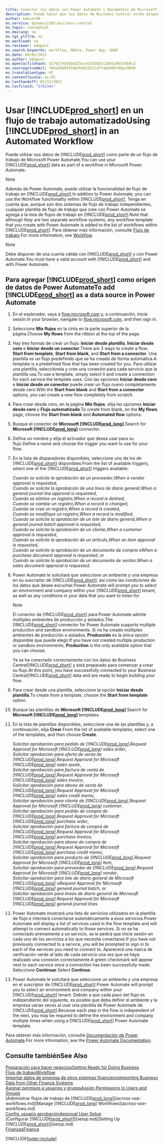 ```yaml
---
title: Conectar los datos con Power Automate | Documentos de Microsoft
description: Puede hacer que los datos de Business Central estén disponibles como un origen de datos y especificar una URL de OData de sus servicios web para generar un flujo de trabajo automatizado.
author: bmeier90
ms.service: dynamics365-business-central
ms.topic: conceptual
ms.devlang: na
ms.tgt_pltfrm: na
ms.workload: na
ms.reviewer: edupont
ms.search.keywords: workflow, OData, Power App, SOAP
ms.date: 04/01/2021
ms.author: edupont
ms.openlocfilehash: d179275dd5bd225ace1555bb312b81a9553db0c3
ms.sourcegitcommit: 766e2840fd16efb901d211d7fa64d96766ac99d9
ms.translationtype: HT
ms.contentlocale: es-ES
ms.lasthandoff: 03/31/2021
ms.locfileid: "5781341"
---
```

# <a name="using-prod_short-in-an-automated-workflow"></a><span data-ttu-id="bf05e-103">Usar [!INCLUDE[prod_short](includes/prod_short.md)] en un flujo de trabajo automatizado</span><span class="sxs-lookup"><span data-stu-id="bf05e-103">Using [!INCLUDE[prod_short](includes/prod_short.md)] in an Automated Workflow</span></span>

<span data-ttu-id="bf05e-104">Puede utilizar sus datos de [!INCLUDE[prod_short](includes/prod_short.md)] como parte de un flujo de trabajo de Microsoft Power Automate.</span><span class="sxs-lookup"><span data-stu-id="bf05e-104">You can use your [!INCLUDE[prod_short](includes/prod_short.md)] data as part of a workflow in Microsoft Power Automate.</span></span>

> [!NOTE]
> <span data-ttu-id="bf05e-105">Además de Power Automate, puede utilizar la funcionalidad de flujo de trabajo en [!INCLUDE[prod_short](includes/prod_short.md)].</span><span class="sxs-lookup"><span data-stu-id="bf05e-105">In addition to Power Automate, you can use the Workflow functionality within [!INCLUDE[prod_short](includes/prod_short.md)].</span></span> <span data-ttu-id="bf05e-106">Tenga en cuenta que, aunque son dos sistemas de flujo de trabajo independientes, cualquier plantilla de flujo de trabajo que cree con Power Automate se agrega a la lista de flujos de trabajo en [!INCLUDE[prod_short](includes/prod_short.md)].</span><span class="sxs-lookup"><span data-stu-id="bf05e-106">Note that although they are two separate workflow systems, any workflow template that you create with Power Automate is added to the list of workflows  within [!INCLUDE[prod_short](includes/prod_short.md)].</span></span> <span data-ttu-id="bf05e-107">Para obtener más información, consulte [Flujo de trabajo](across-workflow.md).</span><span class="sxs-lookup"><span data-stu-id="bf05e-107">For more information, see [Workflow](across-workflow.md).</span></span>  

> [!NOTE]  
> <span data-ttu-id="bf05e-108">Debe disponer de una cuenta válida con [!INCLUDE[prod_short](includes/prod_short.md)] y con Power Automate.</span><span class="sxs-lookup"><span data-stu-id="bf05e-108">You must have a valid account with [!INCLUDE[prod_short](includes/prod_short.md)] and with Power Automate.</span></span>  

## <a name="to-add-prod_short-as-a-data-source-in-power-automate"></a><span data-ttu-id="bf05e-109">Para agregar [!INCLUDE[prod_short](includes/prod_short.md)] como origen de datos de Power Automate</span><span class="sxs-lookup"><span data-stu-id="bf05e-109">To add [!INCLUDE[prod_short](includes/prod_short.md)] as a data source in Power Automate</span></span>

1. <span data-ttu-id="bf05e-110">En el explorador, vaya a [flow.microsoft.com](https://flow.microsoft.com) y, a continuación, inicie sesión.</span><span class="sxs-lookup"><span data-stu-id="bf05e-110">In your browser, navigate to [flow.microsoft.com](https://flow.microsoft.com), and then sign in.</span></span>
2. <span data-ttu-id="bf05e-111">Seleccione **Mis flujos** en la cinta en la parte superior de la página.</span><span class="sxs-lookup"><span data-stu-id="bf05e-111">Choose **My flows** from the ribbon at the top of the page.</span></span>
3. <span data-ttu-id="bf05e-112">Hay tres formas de crear un flujo: **Iniciar desde plantilla**, **Iniciar desde cero** e **Iniciar desde un conector**.</span><span class="sxs-lookup"><span data-stu-id="bf05e-112">There are 3 ways to create a flow; **Start from template**, **Start from blank**, and **Start from a connector**.</span></span> <span data-ttu-id="bf05e-113">Una plantilla es un flujo predefinido que se ha creado de forma automática.</span><span class="sxs-lookup"><span data-stu-id="bf05e-113">A template is a predefined flow that has been created for you.</span></span> <span data-ttu-id="bf05e-114">Para utilizar una plantilla, selecciónela y cree una conexión para cada servicio que la plantilla usa.</span><span class="sxs-lookup"><span data-stu-id="bf05e-114">To use a template, simply select it and create a connection for each service the template uses.</span></span> <span data-ttu-id="bf05e-115">Con las opciones **Iniciar desde cero** e **Iniciar desde un conector** puede crear un flujo nuevo completamente desde cero.</span><span class="sxs-lookup"><span data-stu-id="bf05e-115">With the **Start from blank** and **Start from a connector** options, you can create a new flow completely from scratch.</span></span>
4. <span data-ttu-id="bf05e-116">Para crear desde cero, en la página **Mis flujos**, elija las opciones **Iniciar desde cero** y **Flujo automatizado**.</span><span class="sxs-lookup"><span data-stu-id="bf05e-116">To create from blank, on the **My flows** page, choose the **Start from blank** and **Automated flow** options.</span></span>
5. <span data-ttu-id="bf05e-117">Busque el conector de **Microsoft [!INCLUDE[prod_long](includes/prod_long.md)]**.</span><span class="sxs-lookup"><span data-stu-id="bf05e-117">Search for **Microsoft [!INCLUDE[prod_long](includes/prod_long.md)]** connector.</span></span>
6. <span data-ttu-id="bf05e-118">Defina un nombre y elija el activador que desea usar para su flujo.</span><span class="sxs-lookup"><span data-stu-id="bf05e-118">Define a name and choose the trigger you want to use for your flow.</span></span>
7. <span data-ttu-id="bf05e-119">En la lista de disparadores disponibles, seleccione uno de los de [!INCLUDE[prod_short](includes/prod_short.md)] disponibles:</span><span class="sxs-lookup"><span data-stu-id="bf05e-119">From the list of available triggers, select one of the [!INCLUDE[prod_short](includes/prod_short.md)] triggers available:</span></span>  

    <span data-ttu-id="bf05e-120">*Cuando se solicite la aprobación de un proveedor*,</span><span class="sxs-lookup"><span data-stu-id="bf05e-120">*When a vendor approval is requested*,</span></span>  
    <span data-ttu-id="bf05e-121">*Cuando se solicite la aprobación de una línea de diario general*,</span><span class="sxs-lookup"><span data-stu-id="bf05e-121">*When a general journal line approval is requested*,</span></span>  
    <span data-ttu-id="bf05e-122">*Cuando se elimine un registro*,</span><span class="sxs-lookup"><span data-stu-id="bf05e-122">*When a record is deleted*,</span></span>  
    <span data-ttu-id="bf05e-123">*Cuando se cambie un registro*,</span><span class="sxs-lookup"><span data-stu-id="bf05e-123">*When a record is changed*,</span></span>  
    <span data-ttu-id="bf05e-124">*Cuando se cree un registro*,</span><span class="sxs-lookup"><span data-stu-id="bf05e-124">*When a record is created*,</span></span>  
    <span data-ttu-id="bf05e-125">*Cuando se modifique un registro*,</span><span class="sxs-lookup"><span data-stu-id="bf05e-125">*When a record is modified*,</span></span>  
    <span data-ttu-id="bf05e-126">*Cuando se solicite la aprobación de un lote de diario general*,</span><span class="sxs-lookup"><span data-stu-id="bf05e-126">*When a general journal batch approval is requested*,</span></span>  
    <span data-ttu-id="bf05e-127">*Cuando se solicite la aprobación de un cliente*,</span><span class="sxs-lookup"><span data-stu-id="bf05e-127">*When a customer approval is requested*,</span></span>  
    <span data-ttu-id="bf05e-128">*Cuando se solicite la aprobación de un artículo*,</span><span class="sxs-lookup"><span data-stu-id="bf05e-128">*When an item approval is requested*,</span></span>  
    <span data-ttu-id="bf05e-129">*Cuando se solicite la aprobación de un documento de compra* o</span><span class="sxs-lookup"><span data-stu-id="bf05e-129">*When a purchase document approval is requested*, or</span></span>  
    <span data-ttu-id="bf05e-130">*Cuando se solicite la aprobación de un documento de ventas*.</span><span class="sxs-lookup"><span data-stu-id="bf05e-130">*When a sales document approval is requested*.</span></span>

8. <span data-ttu-id="bf05e-131">Power Automate le solicitará que seleccione un ambiente y una empresa en su suscriptor de [!INCLUDE[prod_short](includes/prod_short.md)], así como las condiciones de los datos que desee escuchar.</span><span class="sxs-lookup"><span data-stu-id="bf05e-131">Power Automate will prompt you to select an environment and company within your [!INCLUDE[prod_short](includes/prod_short.md)] tenant, as well as any conditions in your data that you want to listen for.</span></span>

    > [!NOTE]
    > <span data-ttu-id="bf05e-132">El conector de [!INCLUDE[prod_short](includes/prod_short.md)] para Power Automate admite múltiples ambientes de producción y aislados.</span><span class="sxs-lookup"><span data-stu-id="bf05e-132">The [!INCLUDE[prod_short](includes/prod_short.md)] connector for Power Automate supports multiple production and sandbox environments.</span></span> <span data-ttu-id="bf05e-133">Si no ha creado múltiples ambientes de producción o aislados, **Producción** es la única opción disponible que puede elegir.</span><span class="sxs-lookup"><span data-stu-id="bf05e-133">If you have not created multiple production or sandbox environments, **Production** is the only available option that you can choose.</span></span>  

    <span data-ttu-id="bf05e-134">Ya se ha conectado correctamente con los datos de Business Central[!INCLUDE[prod_short](includes/prod_short.md)] y está preparado para comenzar a crear su flujo.</span><span class="sxs-lookup"><span data-stu-id="bf05e-134">At this point, you have successfully connected to your Business Central[!INCLUDE[prod_short](includes/prod_short.md)] data and are ready to begin building your flow.</span></span>

9. <span data-ttu-id="bf05e-135">Para crear desde una plantilla, seleccione la opción **Iniciar desde plantilla**.</span><span class="sxs-lookup"><span data-stu-id="bf05e-135">To create from a template, choose the **Start from template** option.</span></span>
10. <span data-ttu-id="bf05e-136">Busque las plantillas de **Microsoft [!INCLUDE[prod_long](includes/prod_long.md)]**.</span><span class="sxs-lookup"><span data-stu-id="bf05e-136">Search for **Microsoft [!INCLUDE[prod_long](includes/prod_long.md)]** templates.</span></span>
11. <span data-ttu-id="bf05e-137">En la lista de plantillas disponibles, seleccione una de las plantillas y, a continuación, elija **Crear**.</span><span class="sxs-lookup"><span data-stu-id="bf05e-137">From the list of available templates, select one of the templates, and then choose **Create**.</span></span>  

    <span data-ttu-id="bf05e-138">*Solicitar aprobación para pedido de [!INCLUDE[prod_long](includes/prod_long.md)]*,</span><span class="sxs-lookup"><span data-stu-id="bf05e-138">*Request Approval for Microsoft [!INCLUDE[prod_long](includes/prod_long.md)] sales order*,</span></span>  
    <span data-ttu-id="bf05e-139">*Solicitar aprobación para oferta de venta de [!INCLUDE[prod_long](includes/prod_long.md)]*,</span><span class="sxs-lookup"><span data-stu-id="bf05e-139">*Request Approval for Microsoft [!INCLUDE[prod_long](includes/prod_long.md)] sales quote*,</span></span>  
    <span data-ttu-id="bf05e-140">*Solicitar aprobación para factura de venta de [!INCLUDE[prod_long](includes/prod_long.md)]*,</span><span class="sxs-lookup"><span data-stu-id="bf05e-140">*Request Approval for Microsoft [!INCLUDE[prod_long](includes/prod_long.md)] sales invoice*,</span></span>  
    <span data-ttu-id="bf05e-141">*Solicitar aprobación para abono de venta de [!INCLUDE[prod_long](includes/prod_long.md)]*,</span><span class="sxs-lookup"><span data-stu-id="bf05e-141">*Request Approval for Microsoft [!INCLUDE[prod_long](includes/prod_long.md)] sales credit memo*,</span></span>  
    <span data-ttu-id="bf05e-142">*Solicitar aprobación para cliente de [!INCLUDE[prod_long](includes/prod_long.md)]*,</span><span class="sxs-lookup"><span data-stu-id="bf05e-142">*Request Approval for Microsoft [!INCLUDE[prod_long](includes/prod_long.md)] customer*,</span></span>  
    <span data-ttu-id="bf05e-143">*Solicitar aprobación para pedido de compra de [!INCLUDE[prod_long](includes/prod_long.md)]*,</span><span class="sxs-lookup"><span data-stu-id="bf05e-143">*Request Approval for Microsoft [!INCLUDE[prod_long](includes/prod_long.md)] purchase order*,</span></span>  
    <span data-ttu-id="bf05e-144">*Solicitar aprobación para factura de compra de [!INCLUDE[prod_long](includes/prod_long.md)]*,</span><span class="sxs-lookup"><span data-stu-id="bf05e-144">*Request Approval for Microsoft [!INCLUDE[prod_long](includes/prod_long.md)] purchase invoice*,</span></span>  
    <span data-ttu-id="bf05e-145">*Solicitar aprobación para abono de compra de [!INCLUDE[prod_long](includes/prod_long.md)]*,</span><span class="sxs-lookup"><span data-stu-id="bf05e-145">*Request Approval for Microsoft [!INCLUDE[prod_long](includes/prod_long.md)] purchase credit memo*,</span></span>  
    <span data-ttu-id="bf05e-146">*Solicitar aprobación para producto de [!INCLUDE[prod_long](includes/prod_long.md)]*,</span><span class="sxs-lookup"><span data-stu-id="bf05e-146">*Request Approval for Microsoft [!INCLUDE[prod_long](includes/prod_long.md)] item*,</span></span>  
    <span data-ttu-id="bf05e-147">*Solicitar aprobación para proveedor de [!INCLUDE[prod_long](includes/prod_long.md)]*,</span><span class="sxs-lookup"><span data-stu-id="bf05e-147">*Request Approval for Microsoft [!INCLUDE[prod_long](includes/prod_long.md)] vendor*,</span></span>  
    <span data-ttu-id="bf05e-148">*Solicitar aprobación para lote de diario general de Microsoft [!INCLUDE[prod_long](includes/prod_long.md)]* o</span><span class="sxs-lookup"><span data-stu-id="bf05e-148">*Request Approval for Microsoft [!INCLUDE[prod_long](includes/prod_long.md)] general journal batch*, or</span></span>    
    <span data-ttu-id="bf05e-149">*Solicitar aprobación para líneas de diario general de Microsoft [!INCLUDE[prod_long](includes/prod_long.md)]*.</span><span class="sxs-lookup"><span data-stu-id="bf05e-149">*Request Approval for Microsoft [!INCLUDE[prod_long](includes/prod_long.md)] general journal lines*.</span></span>  
12. <span data-ttu-id="bf05e-150">Power Automate mostrará una lista de servicios utilizados en la plantilla de flujo e intentará conectarse automáticamente a esos servicios.</span><span class="sxs-lookup"><span data-stu-id="bf05e-150">Power Automate will display a list of services used in the flow template and will attempt to connect automatically to those services.</span></span> <span data-ttu-id="bf05e-151">Si no se ha conectado previamente a un servicio, se le pedirá que inicie sesión en cada uno de los servicios a los que necesita conectarse.</span><span class="sxs-lookup"><span data-stu-id="bf05e-151">If you have not previously connected to a service, you will be prompted to sign in to each of the services you need to connect to.</span></span> <span data-ttu-id="bf05e-152">Aparecerá una marca de verificación verde al lado de cada servicio una vez que se haya realizado una conexión correctamente.</span><span class="sxs-lookup"><span data-stu-id="bf05e-152">A green checkmark will appear next to each service once a connection has been successfully made.</span></span> <span data-ttu-id="bf05e-153">Seleccione **Continuar**.</span><span class="sxs-lookup"><span data-stu-id="bf05e-153">Select **Continue**.</span></span>
13. <span data-ttu-id="bf05e-154">Power Automate le solicitará que seleccione un ambiente y una empresa en el suscriptor de [!INCLUDE[prod_short](includes/prod_short.md)].</span><span class="sxs-lookup"><span data-stu-id="bf05e-154">Power Automate will prompt you to select an environment and company within your [!INCLUDE[prod_short](includes/prod_short.md)] tenant.</span></span> <span data-ttu-id="bf05e-155">Debido a que cada paso del flujo es independiente del siguiente, es posible que deba definir el ambiente y la empresa varias veces al usar una plantilla de Power Automate de [!INCLUDE[prod_short](includes/prod_short.md)].</span><span class="sxs-lookup"><span data-stu-id="bf05e-155">Because each step in the flow is independent of the next, you may be required to define the environment and company multiple times when using a [!INCLUDE[prod_short](includes/prod_short.md)] Power Automate template.</span></span>

<span data-ttu-id="bf05e-156">Para obtener más información, consulte [Documentación de Power Automate](/power-automate/getting-started).</span><span class="sxs-lookup"><span data-stu-id="bf05e-156">For more information, see the [Power Automate Documentation](/power-automate/getting-started).</span></span>

## <a name="see-also"></a><span data-ttu-id="bf05e-157">Consulte también</span><span class="sxs-lookup"><span data-stu-id="bf05e-157">See Also</span></span>

[<span data-ttu-id="bf05e-158">Preparación para hacer negocios</span><span class="sxs-lookup"><span data-stu-id="bf05e-158">Getting Ready for Doing Business</span></span>](ui-get-ready-business.md)  
[<span data-ttu-id="bf05e-159">Flujo de trabajo</span><span class="sxs-lookup"><span data-stu-id="bf05e-159">Workflow</span></span>](across-workflow.md)  
[<span data-ttu-id="bf05e-160">Importar datos de empresa de otros sistemas financieros</span><span class="sxs-lookup"><span data-stu-id="bf05e-160">Importing Business Data from Other Finance Systems</span></span>](across-import-data-configuration-packages.md)  
[<span data-ttu-id="bf05e-161">Asignar permisos a usuarios y grupos</span><span class="sxs-lookup"><span data-stu-id="bf05e-161">Assign Permissions to Users and Groups</span></span>](ui-define-granular-permissions.md)  
<span data-ttu-id="bf05e-162">[Administrar flujos de trabajo de [!INCLUDE[prod_long](includes/prod_long.md)]](across-use-workflows.md)</span><span class="sxs-lookup"><span data-stu-id="bf05e-162">[Manage [!INCLUDE[prod_long](includes/prod_long.md)] Workflows](across-use-workflows.md)</span></span>  
[<span data-ttu-id="bf05e-163">Config. usuario aprobación</span><span class="sxs-lookup"><span data-stu-id="bf05e-163">Approval User Setup</span></span>](across-how-to-set-up-approval-users.md)  
<span data-ttu-id="bf05e-164">[Configurar [!INCLUDE[prod_short](includes/prod_short.md)]](setup.md)</span><span class="sxs-lookup"><span data-stu-id="bf05e-164">[Setting Up [!INCLUDE[prod_short](includes/prod_short.md)]](setup.md)</span></span>  
[<span data-ttu-id="bf05e-165">Finanzas</span><span class="sxs-lookup"><span data-stu-id="bf05e-165">Finance</span></span>](finance.md)  


[!INCLUDE[footer-include](includes/footer-banner.md)]